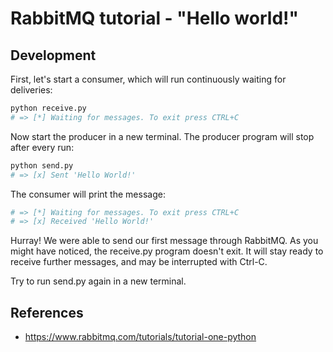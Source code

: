 # RabbitMQ tutorial - "Hello world!"
## Development
First, let's start a consumer, which will run continuously waiting for deliveries:

```sh
python receive.py
# => [*] Waiting for messages. To exit press CTRL+C
```

Now start the producer in a new terminal. The producer program will stop after every run:

```sh
python send.py
# => [x] Sent 'Hello World!'
```

The consumer will print the message:

```sh
# => [*] Waiting for messages. To exit press CTRL+C
# => [x] Received 'Hello World!'
```

Hurray! We were able to send our first message through RabbitMQ. As you might have noticed, the receive.py program doesn't exit. It will stay ready to receive further messages, and may be interrupted with Ctrl-C.

Try to run send.py again in a new terminal.

## References
- https://www.rabbitmq.com/tutorials/tutorial-one-python